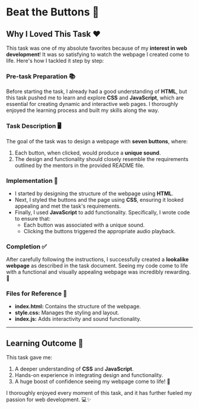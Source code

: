 # Beat the Buttons 🎵

## Why I Loved This Task ❤️
This task was one of my absolute favorites because of my **interest in web development**! It was so satisfying to watch the webpage I created come to life. Here's how I tackled it step by step:

### Pre-task Preparation 📚
Before starting the task, I already had a good understanding of **HTML**, but this task pushed me to learn and explore **CSS** and **JavaScript**, which are essential for creating dynamic and interactive web pages. I thoroughly enjoyed the learning process and built my skills along the way.

### Task Description 🖥️
The goal of the task was to design a webpage with **seven buttons**, where:
1. Each button, when clicked, would produce a **unique sound**.
2. The design and functionality should closely resemble the requirements outlined by the mentors in the provided README file.

### Implementation 🔧
- I started by designing the structure of the webpage using **HTML**.
- Next, I styled the buttons and the page using **CSS**, ensuring it looked appealing and met the task's requirements.
- Finally, I used **JavaScript** to add functionality. Specifically, I wrote code to ensure that:
  - Each button was associated with a unique sound.
  - Clicking the buttons triggered the appropriate audio playback.

### Completion ✅
After carefully following the instructions, I successfully created a **lookalike webpage** as described in the task document. Seeing my code come to life with a functional and visually appealing webpage was incredibly rewarding. 🎉

### Files for Reference 📂
- **index.html:** Contains the structure of the webpage.
- **style.css:** Manages the styling and layout.
- **index.js:** Adds interactivity and sound functionality.

---

## Learning Outcome 🌟
This task gave me:
1. A deeper understanding of **CSS** and **JavaScript**.
2. Hands-on experience in integrating design and functionality.
3. A huge boost of confidence seeing my webpage come to life! 🚀

I thoroughly enjoyed every moment of this task, and it has further fueled my passion for web development. 💻✨

